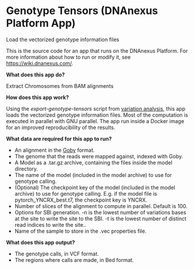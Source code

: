 <!-- dx-header -->
# Genotype Tensors (DNAnexus Platform App)

Load the vectorized genotype information files 

This is the source code for an app that runs on the DNAnexus Platform.
For more information about how to run or modify it, see
https://wiki.dnanexus.com/.
<!-- /dx-header -->

**What does this app do?**

Extract Chromosomes from BAM alignments

**How does this app work?**

Using the _export-genotype-tensors_ script from [variation analysis](https://github.com/CampagneLaboratory/variationanalysis), this app loads the vectorized genotype information files. Most of the computation is executed in parallel with GNU parallel.
The app run inside a Docker image for an improved reproducibility of the results.

**What data are required for this app to run?**

* An alignment in the [Goby](http://campagnelab.org/software/goby/) format.
* The genome that the reads were mapped against, indexed with Goby.
* A Model as a .tar.gz archive, containing the files inside the model directory.
* The name of the model (included in the model archive) to use for genotype calling.
* (Optional) The checkpoint key of the model (included in the model archive) to use for genotype calling. E.g. if the model file is pytorch_YNCRX_best.t7, the checkpoint key is YNCRX.
* Number of slices of the alignment to compute in parallel. Default is 100.
* Options for SBI generation. -n is the lowest number of variations bases at the site to write the site to the SBI. -t is the lowest number of distinct read indices to write the site..
* Name of the sample to store in the .vec properties file.

**What does this app output?**
* The genotype calls, in VCF format. 
* The regions where calls are made, in Bed format.